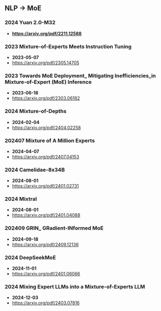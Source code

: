 ## NLP -> MoE


### 2024 Yuan 2.0-M32
- **https://arxiv.org/pdf/2211.12588**
### 2023 Mixture-of-Experts Meets Instruction Tuning
- **2023-05-07**
- https://arxiv.org/pdf/2305.14705
### 2023 Towards MoE Deployment_ Mitigating Inefficiencies_in Mixture-of-Expert (MoE) Inference
- **2023-06-18**
- https://arxiv.org/pdf/2303.06182
### 2024 Mixture-of-Depths
- **2024-02-04**
- https://arxiv.org/pdf/2404.02258
### 202407 Mixture of A Million Experts
- **2024-04-07**
- https://arxiv.org/pdf/2407.04153
### 2024 Camelidae-8x34B
- **2024-08-01**
- https://arxiv.org/pdf/2401.02731
### 2024 Mixtral
- **2024-08-01**
- https://arxiv.org/pdf/2401.04088
### 202409 GRIN_ GRadient-INformed MoE
- **2024-09-18**
- https://arxiv.org/pdf/2409.12136
### 2024 DeepSeekMoE
- **2024-11-01**
- https://arxiv.org/pdf/2401.06066
### 2024 Mixing Expert LLMs into a Mixture-of-Experts LLM
- **2024-12-03**
- https://arxiv.org/pdf/2403.07816